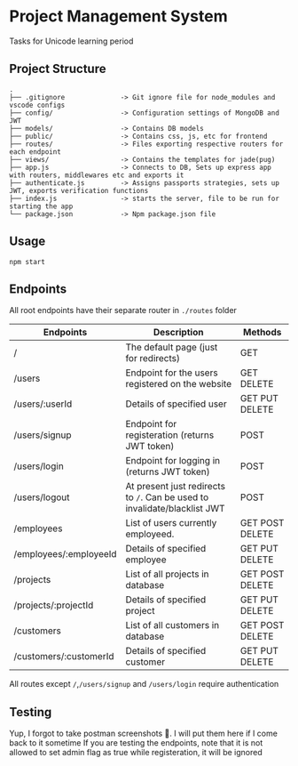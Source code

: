 # Project Management System
Tasks for Unicode learning period

## Project Structure

```
.
├── .gitignore              -> Git ignore file for node_modules and vscode configs
├── config/                 -> Configuration settings of MongoDB and JWT
├── models/                 -> Contains DB models
├── public/                 -> Contains css, js, etc for frontend
├── routes/                 -> Files exporting respective routers for each endpoint
├── views/                  -> Contains the templates for jade(pug)
├── app.js                  -> Connects to DB, Sets up express app with routers, middlewares etc and exports it
├── authenticate.js         -> Assigns passports strategies, sets up JWT, exports verification functions
├── index.js                -> starts the server, file to be run for starting the app
└── package.json            -> Npm package.json file
```
## Usage
```
npm start
```
## Endpoints
All root endpoints have their separate router in `./routes` folder

|Endpoints              |Description                                                                    |Methods               |
|-----------------------|-------------------------------------------------------------------------------|----------------------|
|/                      |The default page (just for redirects)                                          |GET                   |
|/users                 |Endpoint for the users registered on the website                               |GET DELETE            |
|/users/:userId         |Details of specified user                                                      |GET PUT DELETE        |
|/users/signup          |Endpoint for registeration (returns JWT token)                                 |POST                  |
|/users/login           |Endpoint for logging in (returns JWT token)                                    |POST                  |
|/users/logout          |At present just redirects to `/`. Can be used to invalidate/blacklist JWT      |POST                  |
|/employees             |List of users currently employeed.                                             |GET POST DELETE       |
|/employees/:employeeId |Details of specified employee                                                  |GET PUT DELETE        |
|/projects              |List of all projects in database                                               |GET POST DELETE       |
|/projects/:projectId   |Details of specified project                                                   |GET PUT DELETE        |
|/customers             |List of all customers in database                                              |GET POST DELETE       |
|/customers/:customerId |Details of specified customer                                                  |GET PUT DELETE        |

All routes except `/`,`/users/signup` and `/users/login` require authentication

## Testing
Yup, I forgot to take postman screenshots :grimacing:. I will put them here if I come back to it sometime
If you are testing the endpoints, note that it is not allowed to set admin flag as true while registeration, it will be ignored
